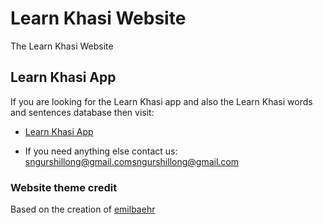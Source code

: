 # Learn Khasi Website
 The Learn Khasi Website

## Learn Khasi App 

If you are looking for the Learn Khasi app and also the Learn Khasi words and sentences database then visit: 

- [Learn Khasi App](https://github.com/sngur/Learn-Khasi-App)

- If you need anything else contact us: <sngurshillong@gmail.com>sngurshillong@gmail.com

### Website theme credit 

Based on the creation of [emilbaehr](https://emilbaehr.com)